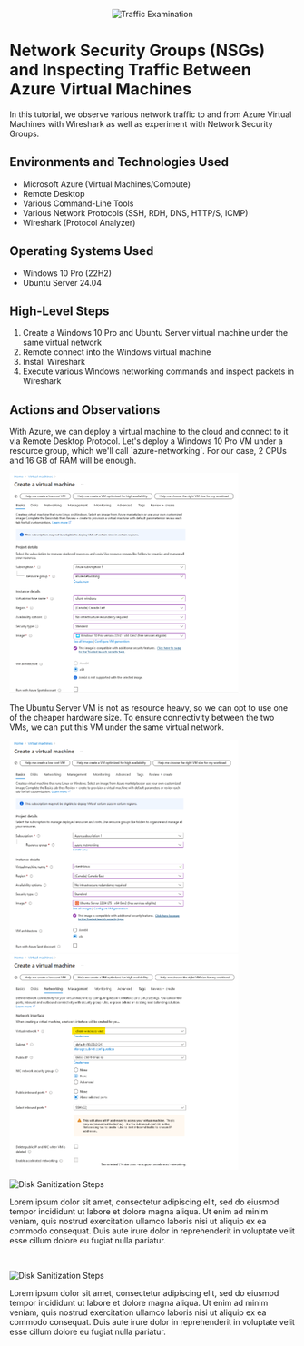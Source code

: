 <p align="center">
<img src="https://i.imgur.com/Ua7udoS.png" alt="Traffic Examination"/>
</p>

<h1>Network Security Groups (NSGs) and Inspecting Traffic Between Azure Virtual Machines</h1>
In this tutorial, we observe various network traffic to and from Azure Virtual Machines with Wireshark as well as experiment with Network Security Groups. <br />

<!--
<h2>Video Demonstration</h2>

- ### [YouTube: Azure Virtual Machines, Wireshark, and Network Security Groups](https://www.youtube.com)
-->

<h2>Environments and Technologies Used</h2>

- Microsoft Azure (Virtual Machines/Compute)
- Remote Desktop
- Various Command-Line Tools
- Various Network Protocols (SSH, RDH, DNS, HTTP/S, ICMP)
- Wireshark (Protocol Analyzer)

<h2>Operating Systems Used </h2>

- Windows 10 Pro (22H2)
- Ubuntu Server 24.04

<h2>High-Level Steps</h2>

1. Create a Windows 10 Pro and Ubuntu Server virtual machine under the same virtual network
2. Remote connect into the Windows virtual machine
3. Install Wireshark
4. Execute various Windows networking commands and inspect packets in Wireshark

<h2>Actions and Observations</h2>

<p>
  With Azure, we can deploy a virtual machine to the cloud and connect to it via Remote Desktop Protocol. Let's deploy a Windows 10 Pro VM under a resource group, which we'll call `azure-networking`. For our case, 2 CPUs and 16 GB of RAM will be enough.
</p>

<p float="left">
  <img src="images/Step1_WindowsVMCreation.png" height="80%" width="80%" alt="Disk Sanitization Steps"/>
  <!-- <img src="images/Step1_WindowsVMCreation2.png" height="80%" width="80%" alt="Disk Sanitization Steps"/> -->
</p>

<p>
  The Ubuntu Server VM is not as resource heavy, so we can opt to use one of the cheaper hardware size. To ensure connectivity between the two VMs, we can put this VM under the same virtual network.
</p>

<p>
  <img src="images/Step1_UbuntuServerVMCreation.png" height="80%" width="80%"/>
  <img src="images/Step1_UbuntuServerVMCreation_NetworkSettings.png" height="80%" width="80%"/>
</p>

<p>
<img src="https://i.imgur.com/DJmEXEB.png" height="80%" width="80%" alt="Disk Sanitization Steps"/>
</p>
<p>
Lorem ipsum dolor sit amet, consectetur adipiscing elit, sed do eiusmod tempor incididunt ut labore et dolore magna aliqua. Ut enim ad minim veniam, quis nostrud exercitation ullamco laboris nisi ut aliquip ex ea commodo consequat. Duis aute irure dolor in reprehenderit in voluptate velit esse cillum dolore eu fugiat nulla pariatur.
</p>
<br />

<p>
<img src="https://i.imgur.com/DJmEXEB.png" height="80%" width="80%" alt="Disk Sanitization Steps"/>
</p>
<p>
Lorem ipsum dolor sit amet, consectetur adipiscing elit, sed do eiusmod tempor incididunt ut labore et dolore magna aliqua. Ut enim ad minim veniam, quis nostrud exercitation ullamco laboris nisi ut aliquip ex ea commodo consequat. Duis aute irure dolor in reprehenderit in voluptate velit esse cillum dolore eu fugiat nulla pariatur.
</p>
<br />
